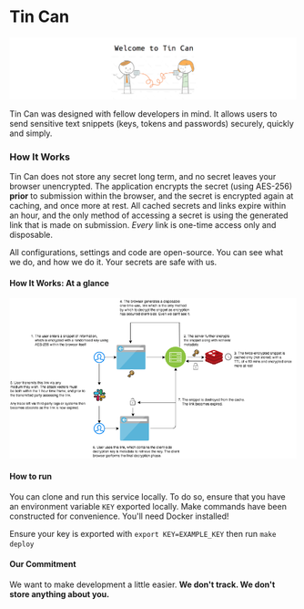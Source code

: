 Tin Can
========

![alt text](./images/header.png "Tin Can")

Tin Can was designed with fellow developers in mind. It allows users to send sensitive text snippets (keys, tokens and passwords) securely, quickly and simply.

### How It Works

Tin Can does not store any secret long term, and no secret leaves your browser unencrypted. The application encrypts the secret (using AES-256) **prior** to submission within the browser, and the secret is encrypted again at caching, and once more at rest. All cached secrets and links expire within an hour, and the only method of accessing 
a secret is using the generated link that is made on submission. *Every* link is one-time access only and disposable. 

All configurations, settings and code are open-source. You can see what we do, and how we do it. Your secrets are safe with us. 

#### How It Works: At a glance

![alt text](./images/flow.png "Tin Can")

#### How to run

You can clone and run this service locally. To do so, ensure that you have an environment variable `KEY` exported locally. Make commands have been constructed for convenience. You'll need Docker installed!

Ensure your key is exported with `export KEY=EXAMPLE_KEY` then run `make deploy`

#### Our Commitment
We want to make development a little easier. **We don't track. We don't store anything about you.**

